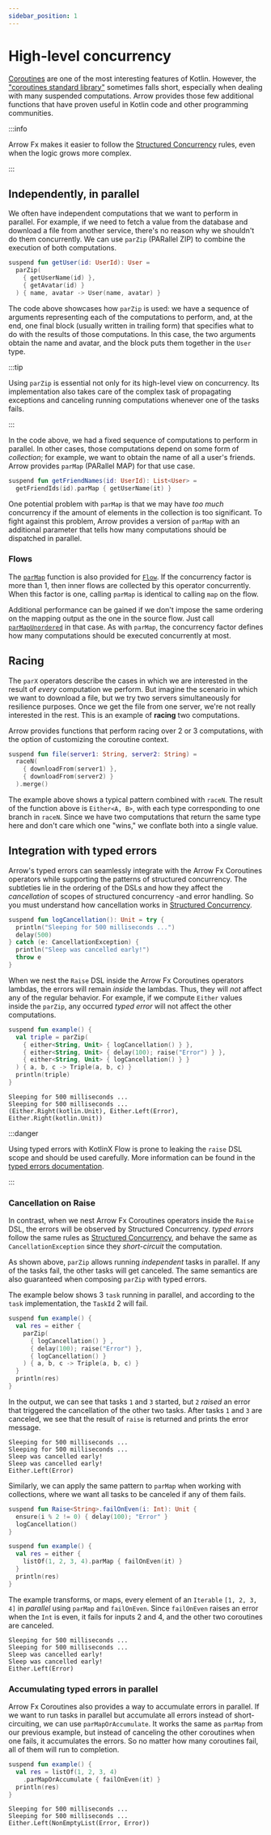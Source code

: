 ```yaml
---
sidebar_position: 1
---
```


# High-level concurrency

<!--- TEST_NAME ParallelTest -->

[Coroutines](https://kotlinlang.org/docs/coroutines-guide.html) are one of the
most interesting features of Kotlin. However, the ["coroutines standard library"](https://kotlinlang.org/api/kotlinx.coroutines/kotlinx-coroutines-core/kotlinx.coroutines/)
sometimes falls short, especially when dealing with many
suspended computations. Arrow provides those few additional functions that have
proven useful in Kotlin code and other programming communities.

:::info

Arrow Fx makes it easier to follow the [Structured Concurrency](https://kotlinlang.org/docs/composing-suspending-functions.html#structured-concurrency-with-async)
rules, even when the logic grows more complex.

:::

## Independently, in parallel

We often have independent computations that we want to perform in parallel.
For example, if we need to fetch a value from the database and download a file
from another service, there's no reason why we shouldn't do them concurrently.
We can use `parZip` (PARallel ZIP) to combine the execution of both computations.

<!--- INCLUDE
import arrow.fx.coroutines.parZip
typealias UserId = Int
data class User(val name: String, val avatar: String)
suspend fun getUserName(id: UserId): String = "$id-name"
suspend fun getAvatar(id: UserId): String = "$id-avatar"
-->
```kotlin
suspend fun getUser(id: UserId): User =
  parZip(
    { getUserName(id) },
    { getAvatar(id) }
  ) { name, avatar -> User(name, avatar) }
```
<!--- KNIT example-parallel-01.kt -->

The code above showcases how `parZip` is used: we have a sequence of arguments
representing each of the computations to perform, and, at the end, one final
block (usually written in trailing form) that specifies what to do with the
results of those computations. In this case, the two arguments obtain the name
and avatar, and the block puts them together in the `User` type.

:::tip

Using `parZip` is essential not only for its high-level view on concurrency.
Its implementation also takes care of the complex task of propagating exceptions
and canceling running computations whenever one of the tasks fails.

:::

In the code above, we had a fixed sequence of computations to perform in parallel.
In other cases, those computations depend on some form of _collection_; for example,
we want to obtain the name of all a user's friends. Arrow provides `parMap` (PARallel MAP)
for that use case.

<!--- INCLUDE
import arrow.fx.coroutines.parMap
typealias UserId = Int
data class User(val name: String)
suspend fun getFriendIds(id: UserId): List<UserId> = listOf(1, 2, 3)
suspend fun getUserName(id: UserId): User = User("$id-name")
-->
```kotlin
suspend fun getFriendNames(id: UserId): List<User> =
  getFriendIds(id).parMap { getUserName(it) }
```
<!--- KNIT example-parallel-02.kt -->

One potential problem with `parMap` is that we may have _too much_ concurrency
if the amount of elements in the collection is too significant. To fight against this
problem, Arrow provides a version of `parMap` with an additional parameter that
tells how many computations should be dispatched in parallel.

### Flows

The [`parMap`](https://apidocs.arrow-kt.io/arrow-fx-coroutines/arrow.fx.coroutines/par-map.html)
function is also provided for [`Flow`](https://kotlinlang.org/api/kotlinx.coroutines/kotlinx-coroutines-core/kotlinx.coroutines.flow/).
If the concurrency factor is more than 1, then inner flows are collected by this operator concurrently.
When this factor is one, calling `parMap` is identical to calling `map` on the flow.

Additional performance can be gained if we don't impose the same ordering on
the mapping output as the one in the source flow. Just call [`parMapUnordered`](https://apidocs.arrow-kt.io/arrow-fx-coroutines/arrow.fx.coroutines/par-map-unordered.html)
in that case. As with `parMap`, the concurrency factor defines how many
computations should be executed concurrently at most.

## Racing

The `parX` operators describe the cases in which we are interested in the result
of _every_ computation we perform. But imagine the scenario in which we want to
download a file, but we try two servers simultaneously for resilience purposes. Once we get the file from one server, we're not really interested in the 
rest. This is an example of **racing** two computations.

Arrow provides functions that perform racing over 2 or 3 computations, with the
option of customizing the coroutine context.

<!--- INCLUDE
import arrow.core.merge
import arrow.fx.coroutines.raceN
suspend fun downloadFrom(url: String): Unit = Unit
-->
```kotlin
suspend fun file(server1: String, server2: String) =
  raceN(
    { downloadFrom(server1) },
    { downloadFrom(server2) }
  ).merge()
```
<!--- KNIT example-parallel-03.kt -->

The example above shows a typical pattern combined with `raceN`.
The result of the function above is `Either<A, B>`, with each type
corresponding to one branch in `raceN`. Since we have two computations that
return the same type here and don't care which one "wins," we conflate both into
a single value.

## Integration with typed errors

Arrow's typed errors can seamlessly integrate with the Arrow Fx Coroutines operators while supporting the patterns of structured concurrency.
The subtleties lie in the ordering of the DSLs and how they affect the _cancellation_ of scopes of structured concurrency -and error handling.
So you must understand how cancellation works in [Structured Concurrency](https://kotlinlang.org/docs/cancellation-and-timeouts.html).

<!--- INCLUDE
import arrow.core.raise.either
import arrow.fx.coroutines.parZip
import kotlinx.coroutines.CancellationException
import kotlinx.coroutines.delay
-->
```kotlin
suspend fun logCancellation(): Unit = try {
  println("Sleeping for 500 milliseconds ...")
  delay(500)
} catch (e: CancellationException) {
  println("Sleep was cancelled early!")
  throw e
}
```

When we nest the `Raise` DSL inside the Arrow Fx Coroutines operators lambdas, the errors will remain _inside_ the lambdas. Thus, they will _not_ affect any of the regular behavior.
For example, if we compute `Either` values inside the `parZip`, any occurred _typed error_ will not affect the other computations. 

```kotlin
suspend fun example() {
  val triple = parZip(
    { either<String, Unit> { logCancellation() } },
    { either<String, Unit> { delay(100); raise("Error") } },
    { either<String, Unit> { logCancellation() } }
  ) { a, b, c -> Triple(a, b, c) }
  println(triple)
}
```
<!--- KNIT example-parallel-04.kt -->

```text
Sleeping for 500 milliseconds ...
Sleeping for 500 milliseconds ...
(Either.Right(kotlin.Unit), Either.Left(Error), Either.Right(kotlin.Unit))
```
<!--- TEST -->

:::danger

Using typed errors with KotlinX Flow is prone to leaking the `raise` DSL scope and should be used carefully.
More information can be found in the [typed errors documentation](../../typed-errors).

:::

### Cancellation on Raise

In contrast, when we nest Arrow Fx Coroutines operators inside the `Raise` DSL, the errors will be observed by Structured Concurrency.
_typed errors_ follow the same rules as [Structured Concurrency](https://kotlinlang.org/docs/cancellation-and-timeouts.html), and behave the same as `CancellationException` since they _short-circuit_ the computation.

As shown above, `parZip` allows running _independent_ tasks in parallel. If any of the tasks fail, the other tasks will get canceled.
The same semantics are also guaranteed when composing `parZip` with typed errors.

The example below shows 3 `task` running in parallel, and according to the `task` implementation, the `TaskId` 2 will fail.

<!--- INCLUDE
import kotlinx.coroutines.delay
import arrow.core.raise.Raise
import arrow.core.raise.either
import arrow.fx.coroutines.parZip
import kotlin.time.Duration.Companion.milliseconds
import kotlin.coroutines.cancellation.CancellationException

suspend fun logCancellation(): Unit = try {
  println("Sleeping for 500 milliseconds ...")
  delay(500)
} catch (e: CancellationException) {
  println("Sleep was cancelled early!")
  throw e
}
-->
```kotlin
suspend fun example() {
  val res = either {
    parZip(
      { logCancellation() } ,
      { delay(100); raise("Error") },
      { logCancellation() }
    ) { a, b, c -> Triple(a, b, c) }
  }
  println(res)
}
```
<!--- KNIT example-parallel-05.kt -->

In the output, we can see that tasks `1` and `3` started, but `2` _raised_ an error that triggered the cancellation of the other two tasks.
After tasks `1` and `3` are canceled, we see that the result of `raise` is returned and prints the error message.

```text
Sleeping for 500 milliseconds ...
Sleeping for 500 milliseconds ...
Sleep was cancelled early!
Sleep was cancelled early!
Either.Left(Error)
```
<!--- TEST -->

Similarly, we can apply the same pattern to `parMap` when working with collections, where we want all tasks to be canceled if any of them fails.

<!--- INCLUDE
import kotlinx.coroutines.delay
import arrow.core.raise.Raise
import arrow.core.raise.either
import arrow.core.raise.ensure
import arrow.fx.coroutines.parMap
import kotlin.coroutines.cancellation.CancellationException

suspend fun logCancellation(): Unit = try {
  println("Sleeping for 500 milliseconds ...")
  delay(500)
} catch (e: CancellationException) {
  println("Sleep was cancelled early!")
  throw e
}
-->
```kotlin
suspend fun Raise<String>.failOnEven(i: Int): Unit {
  ensure(i % 2 != 0) { delay(100); "Error" }
  logCancellation()
}

suspend fun example() {
  val res = either {
    listOf(1, 2, 3, 4).parMap { failOnEven(it) }
  }
  println(res)
}
```
<!--- KNIT example-parallel-06.kt -->

The example transforms, or maps, every element of an `Iterable` `[1, 2, 3, 4]` in _parallel_ using `parMap` and `failOnEven`.
Since `failOnEven` raises an error when the `Int` is even, it fails for inputs 2 and 4, and the other two coroutines are canceled.

```text
Sleeping for 500 milliseconds ...
Sleeping for 500 milliseconds ...
Sleep was cancelled early!
Sleep was cancelled early!
Either.Left(Error)
```
<!--- TEST -->

### Accumulating typed errors in parallel

Arrow Fx Coroutines also provides a way to accumulate errors in parallel.
If we want to run tasks in parallel but accumulate all errors instead of short-circuiting, we can use `parMapOrAccumulate`.
It works the same as `parMap` from our previous example, but instead of canceling the other coroutines when one fails, it accumulates the errors.
So no matter how many coroutines fail, all of them will run to completion.

```kotlin
suspend fun example() {
  val res = listOf(1, 2, 3, 4)
    .parMapOrAccumulate { failOnEven(it) }
  println(res)
}
```

```text
Sleeping for 500 milliseconds ...
Sleeping for 500 milliseconds ...
Either.Left(NonEmptyList(Error, Error))
```
